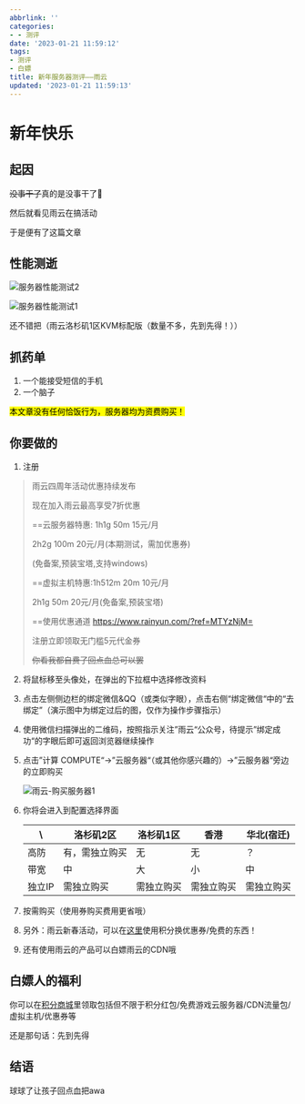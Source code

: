 ```yaml
---
abbrlink: ''
categories:
- - 测评
date: '2023-01-21 11:59:12'
tags:
- 测评
- 白嫖
title: 新年服务器测评——雨云
updated: '2023-01-21 11:59:13'
---
```

# 新年快乐

## 起因

~~没事干了~~真的是没事干了🙂

然后就看见雨云在搞活动

于是便有了这篇文章

## 性能测逝

![服务器性能测试2](https://cdn.staticaly.com/gh/laobinghu/pic_bed@main/服务器性能测试2.webp)

![服务器性能测试1](https://cdn.staticaly.com/gh/laobinghu/pic_bed@main/服务器性能测试1.webp)

还不错把（雨云洛杉矶1区KVM标配版（数量不多，先到先得！））

## 抓药单

1. 一个能接受短信的手机
2. 一个脑子

<mark>本文章没有任何恰饭行为，服务器均为资费购买！</mark>

## 你要做的

1. 注册

> 雨云四周年活动优惠持续发布
>
> 现在加入雨云最高享受7折优惠
>
> ==云服务器特惠: 1h1g 50m 15元/月
>
> 2h2g 100m 20元/月(本期测试，需加优惠券)
>
> (免备案,预装宝塔,支持windows)
>
> ==虚拟主机特惠:1h512m 20m 10元/月
>
> 2h1g 50m 20元/月(免备案,预装宝塔)
>
> ==使用优惠通道 https://www.rainyun.com/?ref=MTYzNjM=
>
> 注册立即领取无门槛5元代金券
>
> ~~你看我都自费了回点血总可以罢~~

2. 将鼠标移至头像处，在弹出的下拉框中选择修改资料
3. 点击左侧侧边栏的绑定微信&QQ（或类似字眼），点击右侧“绑定微信“中的“去绑定”（演示图中为绑定过后的图，仅作为操作步骤指示）
4. 使用微信扫描弹出的二维码，按照指示关注”雨云“公众号，待提示”绑定成功“的字眼后即可返回浏览器继续操作
5. 点击”计算 COMPUTE“→”云服务器“（或其他你感兴趣的）→”云服务器“旁边的立即购买

   ![雨云-购买服务器1](https://cdn.staticaly.com/gh/laobinghu/pic_bed@main/雨云-购买服务器1.webp)
6. 你将会进入到配置选择界面


   | \      | 洛杉矶2区      | 洛杉矶1区  | 香港       | 华北(宿迁) |
   | ------ | -------------- | ---------- | ---------- | ---------- |
   | 高防   | 有，需独立购买 | 无         | 无         | ？         |
   | 带宽   | 中             | 大         | 小         | 中         |
   | 独立IP | 需独立购买     | 需独立购买 | 需独立购买 | 需独立购买 |
7. 按需购买（使用券购买费用更省哦）
8. 另外：雨云新春活动，可以在[这里](https://app.rainyun.com/account/reward/store)使用积分换优惠券/免费的东西！
9. 还有使用雨云的产品可以白嫖雨云的CDN哦

## 白嫖人的福利

你可以在[积分商城](https://app.rainyun.com/account/reward/store)里领取包括但不限于积分红包/免费游戏云服务器/CDN流量包/虚拟主机/优惠券等

还是那句话：先到先得

## 结语

球球了让孩子回点血把awa
